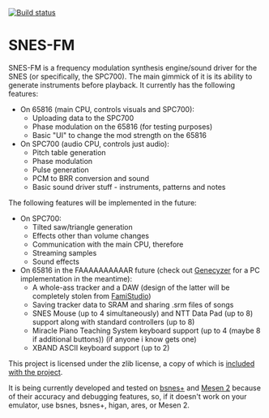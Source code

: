 [![Build status](https://github.com/ADM228/SNES-FM/actions/workflows/main.yml/badge.svg)](https://github.com/ADM228/SNES-FM/actions/workflows/main.yml)

# SNES-FM
SNES-FM is a frequency modulation synthesis engine/sound driver for the SNES (or specifically, the SPC700). The main gimmick of it is its ability to generate instruments before playback.
It currently has the following features:
- On 65816 (main CPU, controls visuals and SPC700):
  - Uploading data to the SPC700
  - Phase modulation on the 65816 (for testing purposes)
  - Basic "UI" to change the mod strength on the 65816
- On SPC700 (audio CPU, controls just audio):
  - Pitch table generation
  - Phase modulation
  - Pulse generation 
  - PCM to BRR conversion and sound
  - Basic sound driver stuff - instruments, patterns and notes

The following features will be implemented in the future:
- On SPC700:
  - Tilted saw/triangle generation
  - Effects other than volume changes
  - Communication with the main CPU, therefore
   - Streaming samples
   - Sound effects
- On 65816 in the FAAAAAAAAAAR future (check out [Genecyzer](https://github.com/ADM228/Genecyzer) for a PC implementation in the meantime):
  - A whole-ass tracker and a DAW (design of the latter will be completely stolen from [FamiStudio](https://github.com/BleuBleu/FamiStudio)) 
  - Saving tracker data to SRAM and sharing .srm files of songs
  - SNES Mouse (up to 4 simultaneously) and NTT Data Pad (up to 8) support along with standard controllers (up to 8) 
  - Miracle Piano Teaching System keyboard support (up to 4 (maybe 8 if additional buttons)) (if anyone i know gets one)
  - XBAND ASCII keyboard support (up to 2)

This project is licensed under the zlib license, a copy of which is [included with the project](LICENSE).

It is being currently developed and tested on [bsnes+](https://github.com/devinacker/bsnes-plus) and [Mesen 2](https://github.com/sourmesen/mesen2) because of their accuracy and debugging features, so, if it doesn't work on your emulator, use bsnes, bsnes+, higan, ares, or Mesen 2.
